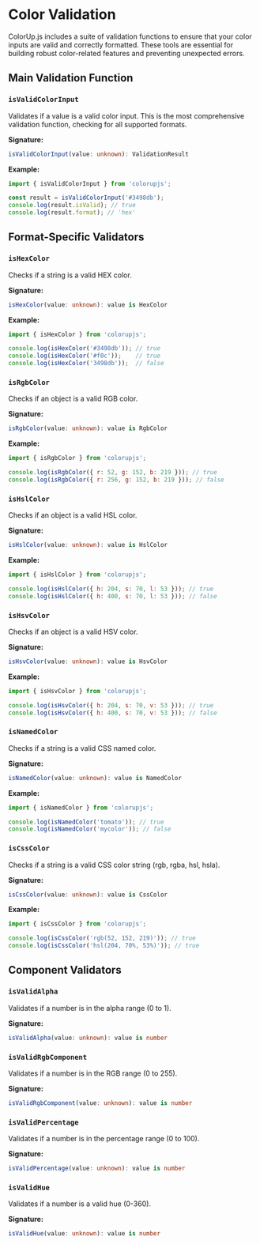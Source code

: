 # Color Validation

ColorUp.js includes a suite of validation functions to ensure that your color inputs are valid and correctly formatted. These tools are essential for building robust color-related features and preventing unexpected errors.

## Main Validation Function

### `isValidColorInput`

Validates if a value is a valid color input. This is the most comprehensive validation function, checking for all supported formats.

**Signature:**

```typescript
isValidColorInput(value: unknown): ValidationResult
```

**Example:**

```javascript
import { isValidColorInput } from 'colorupjs';

const result = isValidColorInput('#3498db');
console.log(result.isValid); // true
console.log(result.format); // 'hex'
```

## Format-Specific Validators

### `isHexColor`

Checks if a string is a valid HEX color.

**Signature:**

```typescript
isHexColor(value: unknown): value is HexColor
```

**Example:**

```javascript
import { isHexColor } from 'colorupjs';

console.log(isHexColor('#3498db')); // true
console.log(isHexColor('#f0c'));    // true
console.log(isHexColor('3498db'));  // false
```

### `isRgbColor`

Checks if an object is a valid RGB color.

**Signature:**

```typescript
isRgbColor(value: unknown): value is RgbColor
```

**Example:**

```javascript
import { isRgbColor } from 'colorupjs';

console.log(isRgbColor({ r: 52, g: 152, b: 219 })); // true
console.log(isRgbColor({ r: 256, g: 152, b: 219 })); // false
```

### `isHslColor`

Checks if an object is a valid HSL color.

**Signature:**

```typescript
isHslColor(value: unknown): value is HslColor
```

**Example:**

```javascript
import { isHslColor } from 'colorupjs';

console.log(isHslColor({ h: 204, s: 70, l: 53 })); // true
console.log(isHslColor({ h: 400, s: 70, l: 53 })); // false
```

### `isHsvColor`

Checks if an object is a valid HSV color.

**Signature:**

```typescript
isHsvColor(value: unknown): value is HsvColor
```

**Example:**

```javascript
import { isHsvColor } from 'colorupjs';

console.log(isHsvColor({ h: 204, s: 70, v: 53 })); // true
console.log(isHsvColor({ h: 400, s: 70, v: 53 })); // false
```

### `isNamedColor`

Checks if a string is a valid CSS named color.

**Signature:**

```typescript
isNamedColor(value: unknown): value is NamedColor
```

**Example:**

```javascript
import { isNamedColor } from 'colorupjs';

console.log(isNamedColor('tomato')); // true
console.log(isNamedColor('mycolor')); // false
```

### `isCssColor`

Checks if a string is a valid CSS color string (rgb, rgba, hsl, hsla).

**Signature:**

```typescript
isCssColor(value: unknown): value is CssColor
```

**Example:**

```javascript
import { isCssColor } from 'colorupjs';

console.log(isCssColor('rgb(52, 152, 219)')); // true
console.log(isCssColor('hsl(204, 70%, 53%)')); // true
```

## Component Validators

### `isValidAlpha`

Validates if a number is in the alpha range (0 to 1).

**Signature:**

```typescript
isValidAlpha(value: unknown): value is number
```

### `isValidRgbComponent`

Validates if a number is in the RGB range (0 to 255).

**Signature:**

```typescript
isValidRgbComponent(value: unknown): value is number
```

### `isValidPercentage`

Validates if a number is in the percentage range (0 to 100).

**Signature:**

```typescript
isValidPercentage(value: unknown): value is number
```

### `isValidHue`

Validates if a number is a valid hue (0-360).

**Signature:**

```typescript
isValidHue(value: unknown): value is number
```
